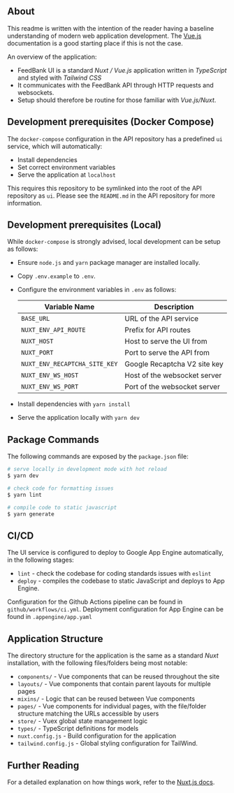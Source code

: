 ## About
This readme is written with the intention of the reader having a baseline understanding of modern web application development.
The [Vue.js](https://vuejs.org/) documentation is a good starting place if this is not the case.

An overview of the application:
* FeedBank UI is a standard *Nuxt / Vue.js* application written in *TypeScript* and styled with *Tailwind CSS*
* It communicates with the FeedBank API through HTTP requests and websockets.
* Setup should therefore be routine for those familiar with *Vue.js/Nuxt*.

## Development prerequisites (Docker Compose)
The `docker-compose` configuration in the API repository has a predefined `ui` service, which will automatically:
* Install dependencies
* Set correct environment variables
* Serve the application at `localhost`

This requires this repository to be symlinked into the root of the API repository as `ui`.
Please see the `README.md` in the API repository for more information.

## Development prerequisites (Local)
While `docker-compose` is strongly advised, local development can be setup as follows:
* Ensure `node.js` and `yarn` package manager are installed locally.
* Copy `.env.example` to `.env`.
* Configure the environment variables in `.env` as follows:

  | Variable Name                | Description                  |
  |-----------------------------|------------------------------|
  |   `BASE_URL`                    | URL of the API service       |
  | `NUXT_ENV_API_ROUTE`          | Prefix for API routes        |
  | `NUXT_HOST`                   | Host to serve the UI from    |
  | `NUXT_PORT`                   | Port to serve the API from   |
  | `NUXT_ENV_RECAPTCHA_SITE_KEY` | Google Recaptcha V2 site key |
  | `NUXT_ENV_WS_HOST`            | Host of the websocket server |
  | `NUXT_ENV_WS_PORT`            | Port of the websocket server |      
* Install dependencies with `yarn install`
* Serve the application locally with `yarn dev`                                                   

## Package Commands
The following commands are exposed by the `package.json` file:

```bash
# serve locally in development mode with hot reload
$ yarn dev

# check code for formatting issues
$ yarn lint

# compile code to static javascript
$ yarn generate
```

## CI/CD
The UI service is configured to deploy to Google App Engine automatically, in the following stages:
* `lint` - check the codebase for coding standards issues with `eslint`
* `deploy` - compiles the codebase to static JavaScript and deploys to App Engine.
  
Configuration for the Github Actions pipeline can be found in `github/workflows/ci.yml`.
Deployment configuration for App Engine can be found in `.appengine/app.yaml`

## Application Structure
The directory structure for the application is the same as a standard *Nuxt* installation, with the following files/folders being most notable:
* `components/` - Vue components that can be reused throughout the site
* `layouts/` - Vue components that contain parent layouts for multiple pages
* `mixins/` - Logic that can be reused between Vue components
* `pages/` - Vue components for individual pages, with the file/folder structure matching the URLs accessible by users
* `store/` - Vuex global state management logic
* `types/` - TypeScript definitions for models
* `nuxt.config.js` - Build configuration for the application
* `tailwind.config.js` - Global styling configuration for TailWind.

## Further Reading

For a detailed explanation on how things work, refer to the [Nuxt.js docs](https://nuxtjs.org).

